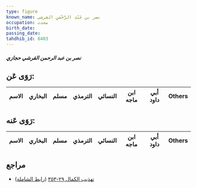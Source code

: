```yaml
---
type: figure
known_name: نصر بن عَبْدِ الرَّحْمَنِ القرشي
occupation: محدث
birth_date:
passing_date:
tahdhib_id: 6403
---
```

##### نصر بن عبد الرحمن القرشي حجازي

## رَوَى عَن:
| الاسم | البخاري | مسلم | الترمذي | النسائي | ابن ماجه | أبي داود | Others |
| ----- | ------- | ---- | ------- | ------- | -------- | -------- | ------ |
## رَوَى عَنه:
| الاسم | البخاري | مسلم | الترمذي | النسائي | ابن ماجه | أبي داود | Others |
| ----- | ------- | ---- | ------- | ------- | -------- | -------- | ------ |
## مراجع
- [تهذيب الكمال ٢٩-٣٥٣](obsidian://open?vault=Tahdhib-al-Kamal&file=Figures/٦٤٠٣-نصر%20بن%20عبد%20الرحمن%20القرشي%20حجازي) ([رابط الشاملة](https://shamela.ws/book/3722/15924))